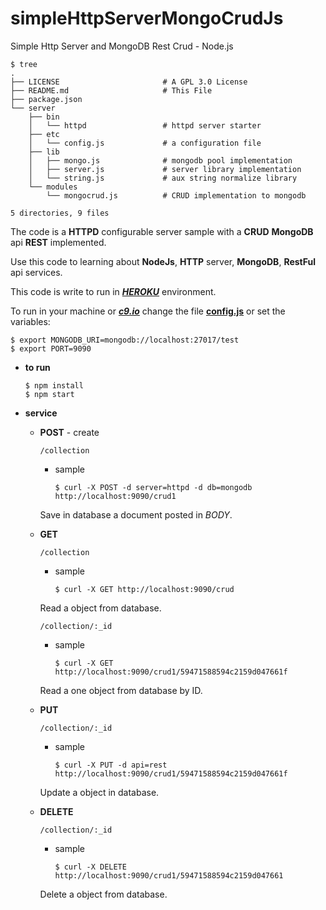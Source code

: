 # simpleHttpServerMongoCrudJs
Simple Http Server and MongoDB Rest Crud - Node.js

```
$ tree
.
├── LICENSE                       # A GPL 3.0 License
├── README.md                     # This File
├── package.json
└── server
    ├── bin
    │   └── httpd                 # httpd server starter
    ├── etc
    │   └── config.js             # a configuration file
    ├── lib
    │   ├── mongo.js              # mongodb pool implementation
    │   ├── server.js             # server library implementation
    │   └── string.js             # aux string normalize library 
    └── modules
        └── mongocrud.js          # CRUD implementation to mongodb

5 directories, 9 files
```

The code is a **HTTPD** configurable server sample with a **CRUD** **MongoDB** api **REST** implemented.

Use this code to learning about **NodeJs**, **HTTP** server, **MongoDB**, **RestFul** api services.

This code is write to run in [***HEROKU***](https://www.heroku.com/) environment.

To run in your machine or [***c9.io***](https://c9.io) change the file [**config.js**](./server/etc/config.js) or set the variables:
```
$ export MONGODB_URI=mongodb://localhost:27017/test
$ export PORT=9090
```

* **to run**
    ```
    $ npm install
    $ npm start
    ```
* **service**
    * **POST** - create
        ```
        /collection
        ```
        * sample
            ```
            $ curl -X POST -d server=httpd -d db=mongodb http://localhost:9090/crud1
            ```
        Save in database a document posted in *BODY*.

    * **GET**
        ```
        /collection
        ```
        * sample
            ```
            $ curl -X GET http://localhost:9090/crud
            ```
        Read a object from database.
        ```
        /collection/:_id
        ```
        * sample
            ```
            $ curl -X GET http://localhost:9090/crud1/59471588594c2159d047661f
            ```
        Read a one object from database by ID.

    * **PUT**
        ```
        /collection/:_id
        ```
        * sample
            ```
            $ curl -X PUT -d api=rest http://localhost:9090/crud1/59471588594c2159d047661f
            ```
        Update a object in database.

    * **DELETE**
        ```
        /collection/:_id
        ```
        * sample
            ```
            $ curl -X DELETE http://localhost:9090/crud1/59471588594c2159d047661
            ```
        Delete a object from database.
